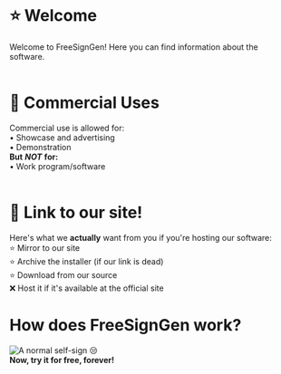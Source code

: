 # ⭐ Welcome
Welcome to FreeSignGen! Here you can find information about the software.<br>
<br>
# 🌆 Commercial Uses
Commercial use is allowed for:<br>
• Showcase and advertising<br>
• Demonstration<br>
**But** _**NOT**_ **for:**<br>
• Work program/software<br>
<br>
# 🎯 Link to our site!
Here's what we **actually** want from you if you're hosting our software:<br>
⭐ Mirror to our site<br>
⭐ Archive the installer (if our link is dead)<br>
⭐ Download from our source<br>
❌ Host it if it's available at the official site<br>
# How does FreeSignGen work?
![A normal self-sign 😒](https://github.com/user-attachments/assets/f14f8e2a-a50a-45e1-9caf-44b21d9ffa23)<br>
**Now, try it for free, forever!**
